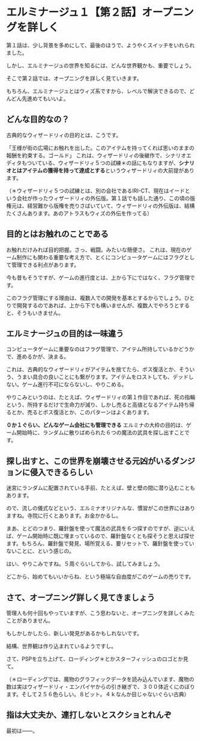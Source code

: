 

# エルミナージュ１【第２話】オープニングを詳しく

第１話は、少し背景を多めにして、最後のほうで、ようやくスイッチをいれられました。

しかし、エルミナージュの世界を知るには、どんな世界観かも、重要でしょう。

そこで第２話では、オープニングを詳しく見ていきます。

もちろん、エルミナージュとはウィズ系ですから、レベルで解決できるので、どんどん先進めてもいいよ。

## どんな目的なの？

古典的なウィザードリィの目的とは、こうです。

「王様が街の広場にお触れを出した。このアイテムを持ってくれば思いのままの報酬を約束する。ゴールド」
これは、ウィザードリィの後継作で、シナリオエディタもついている、ウィザードリィ５つの試練＊の話にもなりますが、**シナリオとはアイテムの獲得を持って達成とする**というウィザードリィの大前提があります。



（＊ウィザードリィ５つの試練とは、別の会社であるIRI-CT、現在はイードという会社が作ったウィザードリィの外伝版。第１話でも話した通り、この頃の版権元は、経営難から版権を売りさばいていて、ウィザードリィの外伝版は、結構たくさんあります。あのアトラスもウィズの外伝を作ってる）

## 目的とはお触れのことである

お触れだけみれば目的把握。さっ、戦闘。みたいな簡便さ。
これは、現在のゲーム制作にも関わる重要な考え方で、とくにコンピュータゲームにはフラグとして管理できる利点があります。

今も昔もそうですが、ゲームの進行度とは、上から下にではなく、フラグ管理です。

このフラグ管理にする理由は、複数人での開発を基本とするからでしょう。ひとりで開発するのであれば、上から下でも構いませんが、複数人でやろうとすると、そうもいきません。
## エルミナージュの目的は一味違う

コンピュータゲームに重要なのはフラグ管理で、アイテム所持しているかどうかで、進めるかが、決まる。

これは、古典的なウィザードリィがアイテムを捨てたら、ボス復活とか、そういう、うまい具合の良いことにも繋がります。アイテムをロストしても、デッドしない。ゲーム進行不可にならないし、やりこめる。

やりこみというのは、たとえば、ウィザードリィの第１作目であれば、死の指輪という、所持するだけで生命力が減り、しかし売ると高値となるアイテム持ち帰るとか、売るとボス復活とか、このパターンはよくあります。

**０か１ぐらい、どんなゲーム会社にも管理できる**
エルミナの大枠の目的は、ゲーム開始時に、ランダムに散りばめられた６つの魔法の武具を探し出すことです。

## 探し出すと、この世界を崩壊させる元凶がいるダンジョンに侵入できるらしい


迷宮にランダムに配置されている手前、たとえば、壁と壁の間に潜り込むこともあります。

ので、流しの儀式などという、エルミナオリジナルな、慣習がこの世界にはありますね。寺院に行くとあります。お金かかるし。

まあ、とどのつまり、羅針盤を使って魔法の武具を６つ探すのですが、逆にいえば、ゲーム開始時に既に埋まっているので、羅針盤なくとも探そうと思えば探せます。もちろん、羅針盤で発見、場所覚える、要リセットで、羅針盤を使っていないことに、という感じの。

はい、やりこみですね。５周ぐらいしてから、試してみましょう。

どこから、始めてもいいからね、という極端な自由度がこのゲームの売りです。


## さて、オープニング詳しく見てきましょう

管理人も何十回もやっていますが、こう思わないと、オープニングを詳しくみたことがありません。

もしかしかしたら、新しい発見があるかもしれないです。

結構、世界観は作り込まれているようですし。

さて、PSPを立ち上げて、ローディング＊とかスターフィッシュのロゴとか見て。

（＊ローディングでは、魔物のグラフィックデータを読み込んでいます、魔物の数は実はウィザードリィ・エンパイヤからの引き継ぎで、３００体近くにのぼります。そして２５６色らしい。８ビット。４ｋなんか目じゃないぐらい古典）

## 指は大丈夫か、連打しないとスクショとれんぞ

最初は――。





